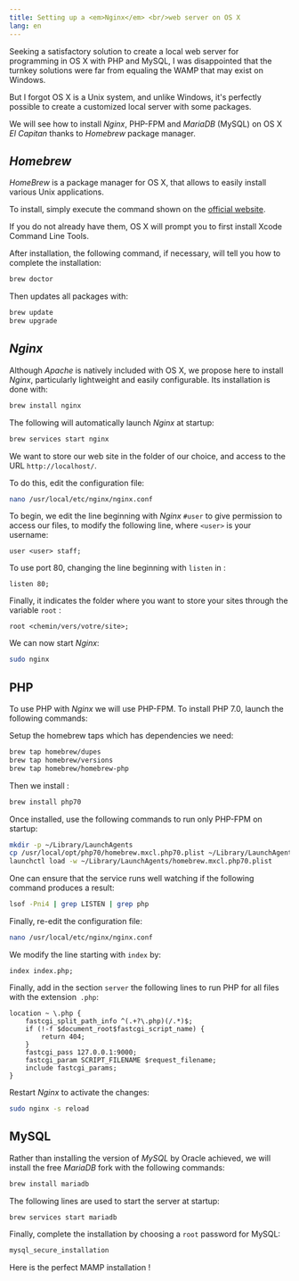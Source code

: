 ```yaml
---
title: Setting up a <em>Nginx</em> <br/>web server on OS X
lang: en
---
```


Seeking a satisfactory solution to create a local web server for programming in OS X with PHP and MySQL, I was disappointed that the turnkey solutions were far from equaling the WAMP that may exist on Windows.

But I forgot OS X is a Unix system, and unlike Windows, it's perfectly possible to create a customized local server with some packages.

We will see how to install *Nginx*, PHP-FPM and *MariaDB* (MySQL) on OS X *El Capitan* thanks to *Homebrew* package manager.

## *Homebrew*

*HomeBrew* is a package manager for OS X, that allows to easily install various Unix applications.

To install, simply execute the command shown on the [official website](http://brew.sh).

If you do not already have them, OS X will prompt you to first install Xcode Command Line Tools.

After installation, the following command, if necessary, will tell you how to complete the installation:

```bash
brew doctor
```

Then updates all packages with:

```bash
brew update
brew upgrade
```

## *Nginx*

Although *Apache* is natively included with OS X, we propose here to install *Nginx*, particularly lightweight and easily configurable. Its installation is done with:

```bash
brew install nginx
```

The following will automatically launch *Nginx* at startup:

```bash
brew services start nginx
```

We want to store our web site in the folder of our choice, and access to the URL `http://localhost/`.

To do this, edit the configuration file:

```bash
nano /usr/local/etc/nginx/nginx.conf
```

To begin, we edit the line beginning with *Nginx* `#user` to give permission to access our files, to modify the following line, where `<user>` is your username:

```nginx
user <user> staff;
```

To use port 80, changing the line beginning with `listen` in :

```nginx
listen 80;
```

Finally, it indicates the folder where you want to store your sites through the variable `root` :

```nginx
root <chemin/vers/votre/site>;
```

We can now start *Nginx*:

```bash
sudo nginx
```

## PHP

To use PHP with *Nginx* we will use PHP-FPM. To install PHP 7.0, launch the following commands:

Setup the homebrew taps which has dependencies we need:

```bash
brew tap homebrew/dupes
brew tap homebrew/versions
brew tap homebrew/homebrew-php
```

Then we install :

```bash
brew install php70
```

Once installed, use the following commands to run only PHP-FPM on startup:

```bash
mkdir -p ~/Library/LaunchAgents
cp /usr/local/opt/php70/homebrew.mxcl.php70.plist ~/Library/LaunchAgents/
launchctl load -w ~/Library/LaunchAgents/homebrew.mxcl.php70.plist
```


One can ensure that the service runs well watching if the following command produces a result:

```bash
lsof -Pni4 | grep LISTEN | grep php
```

Finally, re-edit the configuration file:

```bash
nano /usr/local/etc/nginx/nginx.conf
```

We modify the line starting with `index` by:

```nginx
index index.php;
```

Finally, add in the section `server` the following lines to run PHP for all files with the extension` .php`:

```nginx
location ~ \.php {
    fastcgi_split_path_info ^(.+?\.php)(/.*)$;
    if (!-f $document_root$fastcgi_script_name) {
        return 404;
    }
    fastcgi_pass 127.0.0.1:9000;
    fastcgi_param SCRIPT_FILENAME $request_filename;
    include fastcgi_params;
}
```

Restart *Nginx* to activate the changes:

```bash
sudo nginx -s reload
```

## MySQL

Rather than installing the version of *MySQL* by Oracle achieved, we will install the free *MariaDB* fork with the following commands:

```bash
brew install mariadb
```

The following lines are used to start the server at startup:

```bash
brew services start mariadb
```

Finally, complete the installation by choosing a `root` password for MySQL:

```bash
mysql_secure_installation
```

Here is the perfect MAMP installation !
